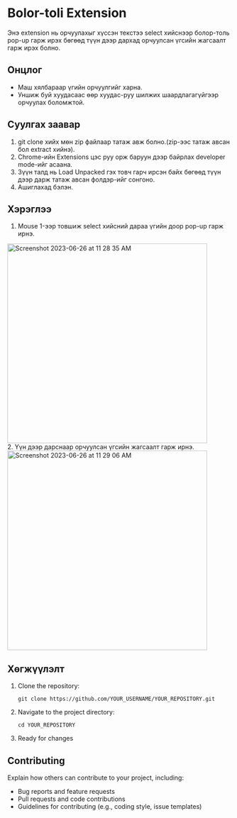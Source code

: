 

# Bolor-toli Extension

Энэ extension нь орчуулахыг хүссэн текстээ select хийснээр болор-толь pop-up гарж ирэх бөгөөд түүн дээр дархад орчуулсан үгсийн жагсаалт гарж ирэх болно.

## Онцлог

- Маш хялбараар үгийн орчуулгийг харна.
- Уншиж буй хуудасаас өөр хуудас-руу шилжих шаардлагагүйгээр орчуулах боломжтой.

## Суулгах заавар
1. git clone хийх мөн zip файлаар татаж авж болно.(zip-ээс татаж авсан бол extract хийнэ).
2. Chrome-ийн Extensions цэс руу орж баруун дээр байрлах developer mode-ийг асаана.
3. Зүүн талд нь Load Unpacked гэх товч гарч ирсэн байх бөгөөд түүн дээр дарж татаж авсан фолдэр-ийг сонгоно.
4. Ашиглахад бэлэн.

## Хэрэглээ
1. Mouse 1-ээр товшиж select хийсний дараа үгийн доор pop-up гарж ирнэ.
<img width="450" alt="Screenshot 2023-06-26 at 11 28 35 AM" src="https://github.com/Hollowloki/bolor_toli-extension/assets/104183502/b3fd3b2b-c3e9-4f8f-a08f-85fe15b481ab">
</br>2. Үүн дээр дарснаар орчуулсан үгсийн жагсаалт гарж ирнэ.
<img width="450" alt="Screenshot 2023-06-26 at 11 29 06 AM" src="https://github.com/Hollowloki/bolor_toli-extension/assets/104183502/b7eaba26-67dc-4ac6-8766-55c64bbc8154">


## Хөгжүүлэлт

1. Clone the repository:
   ```
   git clone https://github.com/YOUR_USERNAME/YOUR_REPOSITORY.git
   ```

2. Navigate to the project directory:
   ```
   cd YOUR_REPOSITORY
   ```

3. Ready for changes

## Contributing

Explain how others can contribute to your project, including:

- Bug reports and feature requests
- Pull requests and code contributions
- Guidelines for contributing (e.g., coding style, issue templates)


